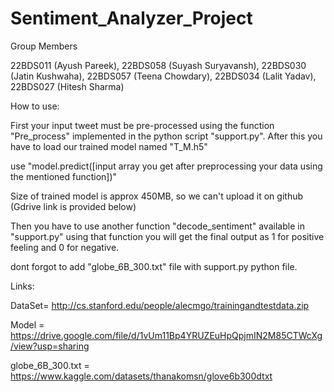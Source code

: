 # Sentiment_Analyzer_Project
Group Members

22BDS011 (Ayush Pareek), 22BDS058 (Suyash Suryavansh), 22BDS030 (Jatin Kushwaha), 22BDS057 (Teena Chowdary), 22BDS034 (Lalit Yadav), 22BDS027 (Hitesh Sharma)

How to use:

First your input tweet must be pre-processed using the function "Pre_process" implemented in the python script "support.py". After this you have to load our trained model named "T_M.h5"
 
use "model.predict([input array you get after preprocessing your data using the mentioned function])"

Size of trained model is approx 450MB, so we can't upload it on github (Gdrive link is provided below)

Then you have to use another function "decode_sentiment" available in "support.py" using that function you will get the final output as 1 for positive feeling and 0 for negative.

dont forgot to add "globe_6B_300.txt" file with support.py python file.

Links:

DataSet= http://cs.stanford.edu/people/alecmgo/trainingandtestdata.zip

Model = https://drive.google.com/file/d/1vUm11Bp4YRUZEuHpQpjmIN2M85CTWcXg/view?usp=sharing

globe_6B_300.txt = https://www.kaggle.com/datasets/thanakomsn/glove6b300dtxt 


 
